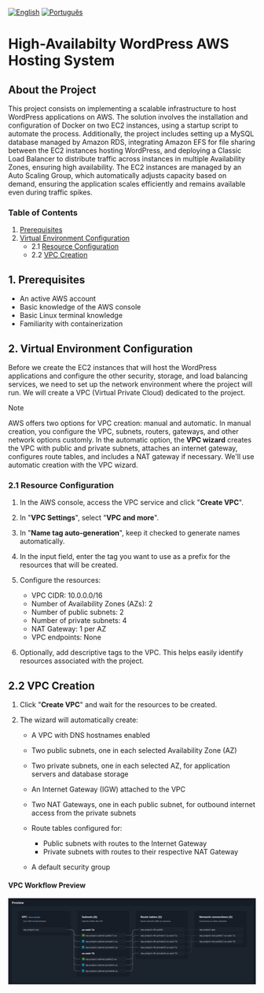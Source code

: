 [![English](https://img.shields.io/badge/English-blue.svg)](README.en.md)
[![Português](https://img.shields.io/badge/Português-green.svg)](README.md)

# High-Availabilty WordPress AWS Hosting System

## About the Project

This project consists on implementing a scalable infrastructure to host WordPress applications on AWS. The solution involves the installation and configuration of Docker on two EC2 instances, using a startup script to automate the process. Additionally, the project includes setting up a MySQL database managed by Amazon RDS, integrating Amazon EFS for file sharing between the EC2 instances hosting WordPress, and deploying a Classic Load Balancer to distribute traffic across instances in multiple Availability Zones, ensuring high availability. The EC2 instances are managed by an Auto Scaling Group, which automatically adjusts capacity based on demand, ensuring the application scales efficiently and remains available even during traffic spikes.

### Table of Contents

1. [Prerequisites](#1-prerequisites)
2. [Virtual Environment Configuration](#2-virtual-environment-configuration)
    - 2.1 [Resource Configuration](#21-resource-configuration)
    - 2.2 [VPC Creation](#22-vpc-creation)

## 1. Prerequisites

- An active AWS account
- Basic knowledge of the AWS console
- Basic Linux terminal knowledge
- Familiarity with containerization 

## 2. Virtual Environment Configuration 

Before we create the EC2 instances that will host the WordPress applications and configure the other security, storage, and load balancing services, we need to set up the network environment where the project will run. We will create a VPC (Virtual Private Cloud) dedicated to the project.

> [!NOTE]
> AWS offers two options for VPC creation: manual and automatic. In manual creation, you configure the VPC, subnets, routers, gateways, and other network options customly. In the automatic option, the **VPC wizard** creates the VPC with public and private subnets, attaches an internet gateway, configures route tables, and includes a NAT gateway if necessary. We'll use automatic creation with the VPC wizard.

### 2.1 Resource Configuration

1. In the AWS console, access the VPC service and click "**Create VPC**".

2. In "**VPC Settings**", select "**VPC and more**".

3. In "**Name tag auto-generation**", keep it checked to generate names automatically.

4. In the input field, enter the tag you want to use as a prefix for the resources that will be created.

5. Configure the resources:

    - VPC CIDR: 10.0.0.0/16 
    - Number of Availability Zones (AZs): 2
    - Number of public subnets: 2
    - Number of private subnets: 4
    - NAT Gateway: 1 per AZ 
    - VPC endpoints: None

6. Optionally, add descriptive tags to the VPC. This helps easily identify resources associated with the project.

## 2.2 VPC Creation

1. Click "**Create VPC**" and wait for the resources to be created.

2. The wizard will automatically create:

    - A VPC with DNS hostnames enabled
    - Two public subnets, one in each selected Availability Zone (AZ)
    - Two private subnets, one in each selected AZ, for application servers and database storage
    - An Internet Gateway (IGW) attached to the VPC 
    - Two NAT Gateways, one in each public subnet, for outbound internet access from the private subnets
    - Route tables configured for:

        - Public subnets with routes to the Internet Gateway
        - Private subnets with routes to their respective NAT Gateway

    - A default security group

#### VPC Workflow Preview

![VPC Workflow](../imgs/vpc-workflow-en.png)